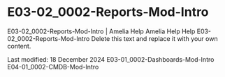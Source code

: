# E03-02_0002-Reports-Mod-Intro

E03-02_0002-Reports-Mod-Intro | Amelia Help Amelia Help Help E03-02_0002-Reports-Mod-Intro Delete this text and replace it with your own content.

Last modified: 18 December 2024 E03-01_0002-Dashboards-Mod-Intro E04-01_0002-CMDB-Mod-Intro